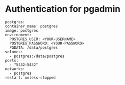 # Authentication for pgadmin 
    postgres:
    container_name: postgres
    image: postgres
    environment:
      POSTGRES_USER: <YOUR-USERNAME>
      POSTGRES_PASSWORD: <YOUR-PASSWORD>
      PGDATA: /data/postgres
    volumes:
      - postgres:/data/postgres
    ports:
      - "5432:5432"
    networks:
      - postgres
    restart: unless-stopped